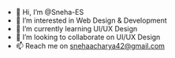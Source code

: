 - 👋 Hi, I’m @Sneha-ES
- 👀 I’m interested in Web Design & Development 
- 🌱 I’m currently learning UI/UX Design 
- 💞️ I’m looking to collaborate on UI/UX Design 
- 📫 Reach me on snehaacharya42@gmail.com

<!---
Sneha-ES/Sneha-ES is a ✨ special ✨ repository because its `README.md` (this file) appears on your GitHub profile.
You can click the Preview link to take a look at your changes.
--->
